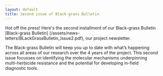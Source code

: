 ```yaml
---
layout: default
title: Second issue of Black-grass Bulletin
---
```


Hot off the press! Here's the second installment of our Black-grass Bulletin [Black-grass Bulletin] (/assets/news-letters/BLackGrassBulletin_Issue2.pdf), our project newsletter.


The Black-grass Bulletin will keep you up to date with what’s happening across all areas of our research over the 4 years of the project. This second issue focusses on identifying the molecular mechanisms underpinning multi-herbicide resistance and the potential for developing in-field diagnostic tools. 
